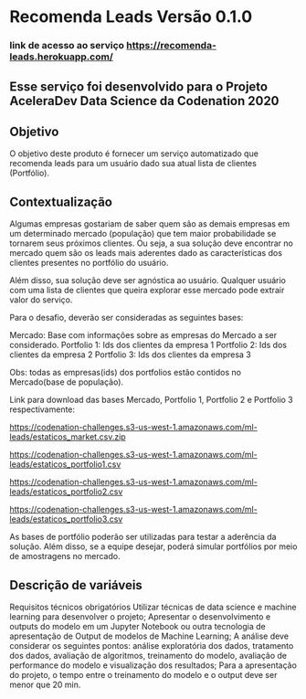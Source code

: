 # Recomenda Leads Versão 0.1.0  
### link de acesso ao serviço https://recomenda-leads.herokuapp.com/

## Esse serviço foi desenvolvido para o Projeto AceleraDev Data Science da Codenation 2020
## Objetivo  
O objetivo deste produto é fornecer um serviço automatizado que recomenda leads para um usuário dado sua atual lista de clientes (Portfólio).

## Contextualização  
Algumas empresas gostariam de saber quem são as demais empresas em um determinado mercado (população) que tem maior   probabilidade se tornarem seus próximos clientes. Ou seja, a sua solução deve encontrar no mercado quem são os leads   mais aderentes dado as características dos clientes presentes no portfólio do usuário.  

Além disso, sua solução deve ser agnóstica ao usuário. Qualquer usuário com uma lista de clientes que queira explorar esse mercado pode extrair valor do serviço.  

Para o desafio, deverão ser consideradas as seguintes bases:  

Mercado: Base com informações sobre as empresas do Mercado a ser considerado. Portfolio 1: Ids dos clientes da empresa 1 Portfolio 2: Ids dos clientes da empresa 2 Portfolio 3: Ids dos clientes da empresa 3

Obs: todas as empresas(ids) dos portfolios estão contidos no Mercado(base de população).  

Link para download das bases Mercado, Portfolio 1, Portfolio 2 e Portfolio 3 respectivamente:  

https://codenation-challenges.s3-us-west-1.amazonaws.com/ml-leads/estaticos_market.csv.zip  

https://codenation-challenges.s3-us-west-1.amazonaws.com/ml-leads/estaticos_portfolio1.csv  

https://codenation-challenges.s3-us-west-1.amazonaws.com/ml-leads/estaticos_portfolio2.csv  

https://codenation-challenges.s3-us-west-1.amazonaws.com/ml-leads/estaticos_portfolio3.csv  

As bases de portfólio poderão ser utilizadas para testar a aderência da solução. Além disso, se a equipe desejar, poderá simular portfólios por meio de amostragens no mercado.  

## Descrição de variáveis  

Requisitos técnicos obrigatórios
Utilizar técnicas de data science e machine learning para desenvolver o projeto;
Apresentar o desenvolvimento e outputs do modelo em um Jupyter Notebook ou outra tecnologia de apresentação de Output de modelos de Machine Learning;
A análise deve considerar os seguintes pontos: análise exploratória dos dados, tratamento dos dados, avaliação de algoritmos, treinamento do modelo, avaliação de performance do modelo e visualização dos resultados;
Para a apresentação do projeto, o tempo entre o treinamento do modelo e o output deve ser menor que 20 min.
